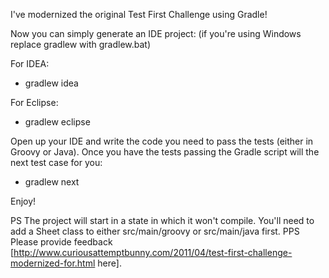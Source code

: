 I've modernized the original Test First Challenge using Gradle!

Now you can simply generate an IDE project: (if you're using Windows replace gradlew with gradlew.bat)

For IDEA:

* gradlew idea

For Eclipse:

* gradlew eclipse

Open up your IDE and write the code you need to pass the tests (either in Groovy or Java). Once you have the tests
passing the Gradle script will the next test case for you:

* gradlew next

Enjoy!

PS The project will start in a state in which it won't compile. You'll need to add a Sheet class to either src/main/groovy or src/main/java first.
PPS Please provide feedback [http://www.curiousattemptbunny.com/2011/04/test-first-challenge-modernized-for.html here].

